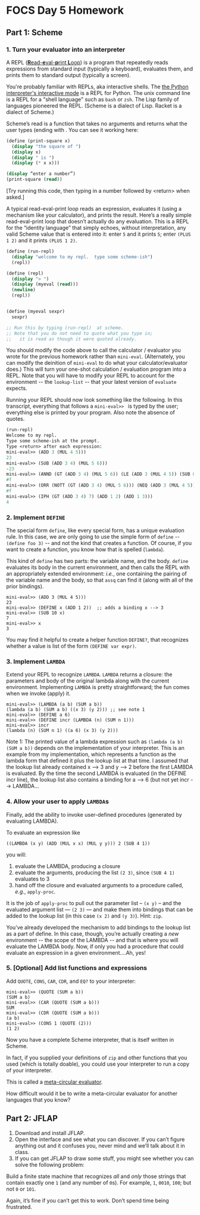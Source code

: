 # FOCS Day 5 Homework

## Part 1: Scheme

### 1. Turn your evaluator into an interpreter

A REPL ([**R**ead-**e**val-**p**rint **L**oop](https://en.wikipedia.org/wiki/Read–eval–print_loop)) is a program that repeatedly reads expressions from standard input (typically a keyboard), evaluates them, and prints them to standard output (typically a screen).

You're probably familiar with REPLs, aka interactive shells. The [the Python interpreter's interactive mode](https://docs.python.org/2/tutorial/interpreter.html#interactive-mode) is a REPL for Python. The unix command line is a REPL for a "shell language" such as `bash` or `zsh`. The Lisp family of languages pioneered the REPL. (Scheme is a dialect of Lisp. Racket is a dialect of Scheme.)

Scheme’s read is a function that takes no arguments and returns what the user types (ending with <return>.  You can see it working here:

``` scheme
(define (print-square x)
  (display "the square of ")
  (display x)
  (display " is ")
  (display (* x x)))

(display “enter a number”)
(print-square (read))
```

[Try running this code, then typing in a number followed by &lt;return&gt; when asked.]

A typical read-eval-print loop reads an expression, evaluates it (using a mechanism like your calculator), and prints the result.  Here’s a really simple read-eval-print loop that doesn’t actually do any evaluation.  This is a REPL for the “identity language” that simply echoes, without interpretation, any valid Scheme value that is entered into it: enter `5` and it prints `5`; enter `(PLUS 1 2)` and it prints `(PLUS 1 2)`.

``` scheme
(define (run-repl)
  (display "welcome to my repl.  type some scheme-ish")
  (repl))

(define (repl)
  (display "> ")
  (display (myeval (read)))
  (newline)
  (repl))


(define (myeval sexpr)
  sexpr)

;; Run this by typing (run-repl)  at scheme.
;; Note that you do not need to quote what you type in; 
;;   it is read as though it were quoted already.
```

You should modify the code above to call the calculator / evaluator you wrote for the previous homework rather than `mini-eval`.  (Alternately, you can modify the deinition of `mini-eval` to do what your calculator/evaluator does.)  This will turn your one-shot calculation / evaluation program into a REPL.  Note that you will have to modify your REPL to account for the environment -- the `lookup-list` -- that your latest version of `evaluate` expects. 

Running your REPL should now look something like the following. In this transcript, everything that follows a `mini-eval>> ` is typed by the user; everything else is printed by your program.  Also note the absence of quotes. 

``` scheme
(run-repl)
Welcome to my repl.
Type some scheme-ish at the prompt.
Type <return> after each expression:
mini-eval>> (ADD 3 (MUL 4 5)))
23
mini-eval>> (SUB (ADD 3 4) (MUL 5 6)))
-23
mini-eval>> (ANND (GT (ADD 3 4) (MUL 5 6)) (LE (ADD 3 (MUL 4 5)) (SUB 0 (SUB (ADD 3 4) (MUL 5 6))))))
#f
mini-eval>> (ORR (NOTT (GT (ADD 3 4) (MUL 5 6))) (NEQ (ADD 3 (MUL 4 5)) (SUB 0 (SUB (ADD 3 4) (MUL 5 6))))))
#f
mini-eval>> (IPH (GT (ADD 3 4) 7) (ADD 1 2) (ADD 1 3)))
4
```


### 2. Implement `DEFINE`


The special form `define`, like every special form, has a unique evaluation rule.  In this case, we are only going to use the simple form of `define` -- `(define foo 3)` -- and not the kind that creates a function.  Of course, if you want to create a function, you know how that is spelled (`lambda`).

This kind of `define` has two parts:  the variable name, and the body.  `define` evaluates its body in the current environment, and then calls the REPL with an appropriately extended environment:  *i.e.*, one containing the pairing of the variable name and the body, so that `assq` can find it (along with all of the prior bindings).

```
mini-eval>> (ADD 3 (MUL 4 5)))
23
mini-eval>> (DEFINE x (ADD 1 2))  ;; adds a binding x --> 3
mini-eval>> (SUB 10 x)
7
mini-eval>> x
3
```

You may find it helpful to create a helper function `DEFINE?`, that recognizes whether a value is list of the form `(DEFINE var expr)`.



### 3. Implement `LAMBDA`

Extend your REPL to recognize `LAMBDA`. `LAMBDA` returns a closure:  the parameters and body of the original lambda along with the current environment.  Implementing `LAMBDA` is pretty straightforward; the fun comes when we invoke (apply) it.

```
mini-eval>> (LAMBDA (a b) (SUM a b))
(lambda (a b) (SUM a b) ((x 3) (y 2))) ;; see note 1
mini-eval>> (DEFINE a 6)
mini-eval>> (DEFINE incr (LAMBDA (n) (SUM n 1)))
mini-eval>> incr
(lambda (n) (SUM n 1) ((a 6) (x 3) (y 2)))
```

Note 1: The printed value of a lambda expression such as `(lambda (a b) (SUM a b))` depends on the implementation of your interpreter. This is an example from my implementation, which represents a function as the lambda form that defined it plus the lookup list at that time.  I assumed that the lookup list already contained x --> 3 and y --> 2 before the first LAMBDA is evaluated.  By the time the second LAMBDA is evaluated (in the DEFINE incr line), the lookup list also contains a binding for a —> 6 (but not yet incr --> LAMBDA... 


### 4.  Allow your user to apply `LAMBDA`s 

Finally, add the ability to invoke user-defined procedures (generated by evaluating LAMBDA).

To evaluate an expression like

```
((LAMBDA (x y) (ADD (MUL x x) (MUL y y))) 2 (SUB 4 1))
```

you will:

1. evaluate the LAMBDA, producing a closure 
2. evaluate the arguments, producing the list `(2 3)`, since `(SUB 4 1)` evaluates to 3 
3. hand off the closure and evaluated arguments to a procedure called, *e.g.*, `apply-proc`.

It is the job of `apply-proc` to pull out the parameter list – `(x y)` – and the evaluated argument list — `(2 3)` — and make them into bindings that can be added to the lookup list (in this case `(x 2)` and `(y 3)`).  Hint: `zip`. 

You’ve already developed the mechanism to add bindings to the lookup list as a part of define.  In this case, though, you’re actually creating a *new* environment -- the scope of the LAMBDA -- and that is where you will evaluate the LAMBDA body.  Now, if only you had a procedure that could evaluate an expression in a given environment....Ah, yes!


### 5. [Optional] Add list functions and expressions

Add `QUOTE`, `CONS`, `CAR`, `CDR`, and `EQ?` to your interpreter:

```
mini-eval>> (QUOTE (SUM a b))
(SUM a b)
mini-eval>> (CAR (QUOTE (SUM a b)))
SUM
mini-eval>> (CDR (QUOTE (SUM a b)))
(a b)
mini-eval>> (CONS 1 (QUOTE (2)))
(1 2)
```

Now you have a complete Scheme interpreter, that is itself written in Scheme.

In fact, if you supplied your definitions of `zip` and other functions that you used (which is totally doable), you could use your interpreter to run a copy of your interpreter.

This is called a [meta-circular evaluator](https://en.wikipedia.org/wiki/Meta-circular_evaluator).

How difficult would it be to write a meta-circular evaluator for another languages that you know?


## Part 2: JFLAP

1. Download and install JFLAP.
2. Open the interface and see what you can discover.  If you can’t figure anything out and it confuses you, never mind and we’ll talk about it in class.
3. If you can get JFLAP to draw some stuff, you might see whether you can solve the following problem:

Build a finite state machine that recognizes *all* and *only* those strings that contain exactly one `1` (and any number of `0`s). For example, `1`, `0010`, `100`; but not `0` or `101`.

Again, it’s fine if you can’t get this to work. Don’t spend time being frustrated.
